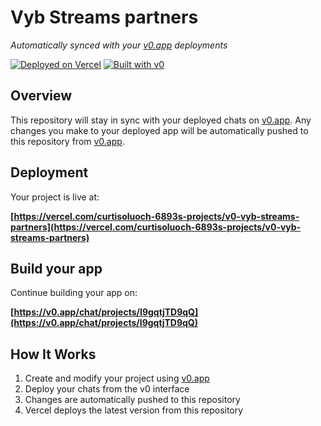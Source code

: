 # Vyb Streams partners

*Automatically synced with your [v0.app](https://v0.app) deployments*

[![Deployed on Vercel](https://img.shields.io/badge/Deployed%20on-Vercel-black?style=for-the-badge&logo=vercel)](https://vercel.com/curtisoluoch-6893s-projects/v0-vyb-streams-partners)
[![Built with v0](https://img.shields.io/badge/Built%20with-v0.app-black?style=for-the-badge)](https://v0.app/chat/projects/I9gqtjTD9qQ)

## Overview

This repository will stay in sync with your deployed chats on [v0.app](https://v0.app).
Any changes you make to your deployed app will be automatically pushed to this repository from [v0.app](https://v0.app).

## Deployment

Your project is live at:

**[https://vercel.com/curtisoluoch-6893s-projects/v0-vyb-streams-partners](https://vercel.com/curtisoluoch-6893s-projects/v0-vyb-streams-partners)**

## Build your app

Continue building your app on:

**[https://v0.app/chat/projects/I9gqtjTD9qQ](https://v0.app/chat/projects/I9gqtjTD9qQ)**

## How It Works

1. Create and modify your project using [v0.app](https://v0.app)
2. Deploy your chats from the v0 interface
3. Changes are automatically pushed to this repository
4. Vercel deploys the latest version from this repository
